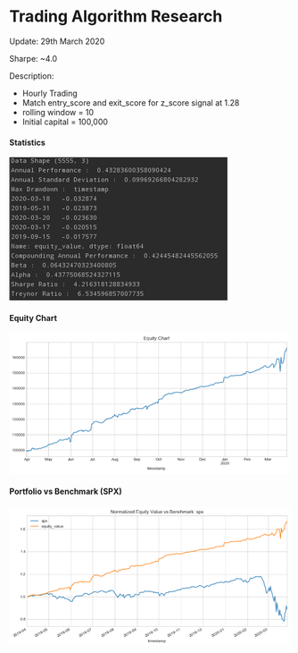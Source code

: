 # Trading Algorithm Research

Update: 29th March 2020

Sharpe: ~4.0

Description: 
* Hourly Trading
* Match entry_score and exit_score for z_score signal at 1.28
* rolling window = 10
* Initial capital = 100,000

#### Statistics
![Backtest Stats](/images/29Mar2020/backtest_stats1.PNG)

#### Equity Chart
![Equity Chart](/images/29Mar2020/equity.PNG)

#### Portfolio vs Benchmark (SPX)
![Portfolio vs Benchmark](/images/29Mar2020/benchmark_vs_algo.PNG)
